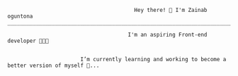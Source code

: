                                             Hey there! 👋 I'm Zainab oguntona                                 ___________________________________________________________________________________________________________________________________________
                                            
                                          I'm an aspiring Front-end developer 👩🏾‍💻

   
                           I’m currently learning and working to become a better version of myself 🌟...

<!---
zainab-oguntona/zainab-oguntona is a ✨ special ✨ repository because its `README.md` (this file) appears on your GitHub profile.
You can click the Preview link to take a look at your changes.
--->
